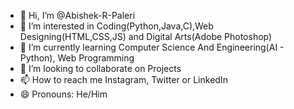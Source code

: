 - 👋 Hi, I’m @Abishek-R-Paleri
- 👀 I’m interested in Coding(Python,Java,C),Web Designing(HTML,CSS,JS) and Digital Arts(Adobe Photoshop)
- 🌱 I’m currently learning Computer Science And Engineering(AI - Python), Web Programming
- 💞️ I’m looking to collaborate on Projects
- 📫 How to reach me Instagram, Twitter or LinkedIn
- 😄 Pronouns: He/Him

<!---
Abishek-R-Paleri/Abishek-R-Paleri is a ✨ special ✨ repository because its `README.md` (this file) appears on your GitHub profile.
You can click the Preview link to take a look at your changes.
--->
